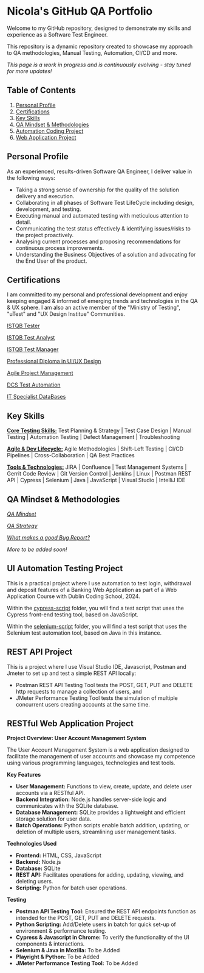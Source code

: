 # Nicola's GitHub QA Portfolio

Welcome to my GitHub repository, designed to demonstrate my skills and experience as a Software Test Engineer. 

This repository is a dynamic repository created to showcase my approach to QA methodologies, Manual Testing, Automation, CI/CD and more. 

*This page is a work in progress and is continuously evolving - stay tuned for more updates!*

## Table of Contents

1. [Personal Profile](#personal-profile)
2. [Certifications](#certifications)
3. [Key Skills](#key-skills)
4. [QA Mindset & Methodologies](#qa-mindset--methodologies)
5. [Automation Coding Project](#ui-automation-testing-project)
6. [Web Application Project](#web-application-project)


## Personal Profile

As an experienced, results-driven Software QA Engineer, I deliver value in the following ways: 

- Taking a strong sense of ownership for the quality of the solution delivery and execution.
- Collaborating in all phases of Software Test LifeCycle including design, development, and testing.
- Executing manual and automated testing with meticulous attention to detail.
- Communicating the test status effectively & identifying issues/risks to the project proactively.
- Analysing current processes and proposing recommendations for continuous process improvements.
- Understanding the Business Objectives of a solution and advocating for the End User of the product. 



## Certifications

I am committed to my personal and professional development and enjoy keeping engaged & informed of emerging trends and technologies in the QA & UX sphere. 
I am also an active member of the "Ministry of Testing", "uTest" and "UX Design Institue" Communities. 

[ISTQB Tester](./Certifications/ISTQB_Certifications/Tester.pdf)

[ISTQB Test Analyst](https://github.com/nicola-deb/qa-testing-portfolio/tree/main/Certifications/ISTQB_Certifications/Test_Analyst.pdf)

[ISTQB Test Manager](./Certifications/ISTQB_Certifications/Test_Manager.pdf)

[Professional Diploma in UI/UX Design](./Certifications/UX_Design_Institute/UX_Design.pdf)

[Agile Project Management](./Certifications/Agile_Project_Management/AgilePMCert2024.png)

[DCS Test Automation](./Certifications/DCS_Test_Automation_Course/Automation.pdf)

[IT Specialist DataBases](https://www.credly.com/earner/earned/badge/4b27d3ed-1459-4238-91d6-683f0493f2ac)


## Key Skills

**<u>Core Testing Skills:</u>**
Test Planning & Strategy | Test Case Design | Manual Testing | Automation Testing | Defect Management | Troubleshooting

**<u>Agile & Dev Lifecycle:</u>**
Agile Methodologies | Shift-Left Testing | CI/CD Pipelines | Cross-Collaboration | QA Best Practices 

**<u>Tools & Technologies:</u>**
JIRA | Confluence | Test Management Systems | Gerrit Code Review | Git Version Control | Jenkins | Linux | Postman REST API | Cypress | Selenium | Java | JavaScript | Visual Studio | IntelliJ IDE 



## QA Mindset & Methodologies

*[QA Mindset](./QA_Methodologies/QA_Mindset)*

*[QA Strategy](./QA_Methodologies/QA_Strategy)*

*[What makes a good Bug Report?](./QA_Methodologies/Defect_Reporting)*

*More to be added soon!*



## UI Automation Testing Project

This is a practical project where I use automation to test login, withdrawal and deposit features of a Banking Web Application as part of a Web Application Course with Dublin Coding School, 2024. 
 
Within the [cypress-script](https://github.com/nicola-deb/software-testing-portfolio/tree/main/Automation_Testing/cypress-script) folder, you will find a test script that uses the Cypress front-end testing tool, based on JavaScript. 

Within the [selenium-script](https://github.com/nicola-deb/software-testing-portfolio/tree/main/Automation_Testing/selenium-script) folder, you will find a test script that uses the Selenium test automation tool, based on Java in this instance. 


## REST API Project

This is a project where I use Visual Studio IDE, Javascript, Postman and Jmeter to set up and test a simple REST API locally:

- Postman REST API Testing Tool tests the POST, GET, PUT and DELETE http requests to manage a collection of users, and
- JMeter Performance Testing Tool tests the simulation of multiple concurrent users creating accounts at the same time.

## RESTful Web Application Project 

**Project Overview: User Account Management System**

The User Account Management System is a web application designed to facilitate the management of user accounts and showcase my competence using various programming languages, technologies and test tools. <br>

**Key Features** <br>
- **User Management:** Functions to view, create, update, and delete user accounts via a RESTful API.<br>
- **Backend Integration:** Node.js handles server-side logic and communicates with the SQLite database.<br>
- **Database Management:** SQLite provides a lightweight and efficient storage solution for user data.<br>
- **Batch Operations:** Python scripts enable batch addition, updating, or deletion of multiple users, streamlining user 
  management tasks.

**Technologies Used**
<br>
- **Frontend:** HTML, CSS, JavaScript<br>
- **Backend:** Node.js<br>
- **Database:** SQLite<br>
- **REST API:** Facilitates operations for adding, updating, viewing, and deleting users.<br>
- **Scripting:** Python for batch user operations.

**Testing**
<br>
- **Postman API Testing Tool:** Ensured the REST API endpoints function as intended for the POST, GET, PUT and DELETE requests.<br>
- **Python Scripting:** Add/Delete users in batch for quick set-up of environment & performance testing.<br>
- **Cypress & Javascript in Chrome:** To verify the functionality of the UI components & interactions.<br>
- **Selenium & Java in Mozilla:** To be Added <br>
- **Playright & Python:** To be Added <br>
- **JMeter Performance Testing Tool:** To be Added <br>



